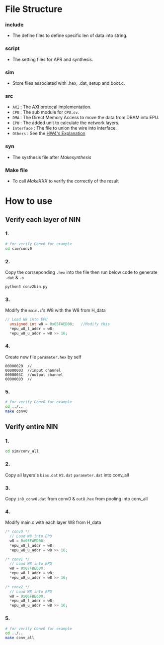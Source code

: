 # File Structure
### include
* The define files to define specific len of data into string.
### script
* The setting files for APR and synthesis.
### sim
* Store files associated with .hex, .dat, setup and boot.c.
### src
* `AXI` : The AXI protocal implementation.
* `CPU` : The sub module for `CPU.sv`.
* `DMA` : The Direct Memory Access to move the data from DRAM into EPU.
* `EPU` : The added unit to calculate the network layers.
* `Interface` : The file to union the wire into interface.
* `Others` : See the [HW4's Explanation](https://github.com/yuchengwang1121/VLSI-System-Design/tree/main/HW4/DOC)
### syn
* The systhesis file after $Make synthesis$
### Make file
* To call $Make XXX$ to verify the correctly of the result

# How to use
## Verify each layer of NIN
### 1. 
```bash
# for verify Conv0 for example
cd sim/conv0
```
### 2. 
Copy the corrseponding `.hex` into the file then run below code to generate `.dat` & `.o` 
```python
python3 conv2bin.py
```
### 3.
Modify the `main.c`'s W8 with the W8 from H_data
```c
// Load W8 into EPU
  unsigned int w8 = 0x05FAED00;   //Modify this
  *epu_w8_l_addr = w8;
  *epu_w8_u_addr = w8 >> 16;
```
### 4. 
Create new file `parameter.hex` by self
```
00000020  //
00000003  //input channel
0000003C  //output channel
00000003  //
```
### 5.
```bash
# for verify Conv0 for example
cd ../..
make conv0
```

## Verify entire NIN
### 1. 
```bash
cd sim/conv_all
```
### 2.
Copy all layers's `bias.dat` `W2.dat` `parameter.dat` into conv_all 

### 3. 
Copy `in8_conv0.dat` from conv0 & `out8.hex` from pooling into conv_all 

### 4.
Modify main.c with each layer W8 from H_data
```c
/* conv0 */
  // Load W8 into EPU
  w8 = 0x05FAED00;
  *epu_w8_l_addr = w8;
  *epu_w8_u_addr = w8 >> 16;

/* conv1 */
  // Load W8 into EPU
  w8 = 0x07FBED00;
  *epu_w8_l_addr = w8;
  *epu_w8_u_addr = w8 >> 16;
  
/* conv2 */
  // Load W8 into EPU
  w8 = 0x06FBE600;
  *epu_w8_l_addr = w8;
  *epu_w8_u_addr = w8 >> 16;
```
### 5. 
```bash
# for verify Conv0 for example
cd ../..
make conv_all
```
